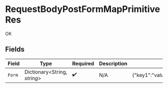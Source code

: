 # RequestBodyPostFormMapPrimitiveRes

OK


## Fields

| Field                                             | Type                                              | Required                                          | Description                                       | Example                                           |
| ------------------------------------------------- | ------------------------------------------------- | ------------------------------------------------- | ------------------------------------------------- | ------------------------------------------------- |
| `Form`                                            | Dictionary<String, *string*>                      | :heavy_check_mark:                                | N/A                                               | {"key1":"value1","key2":"value2","key3":"value3"} |